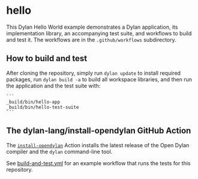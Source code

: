 # hello

This Dylan Hello World example demonstrates a Dylan application, its implementation
library, an accompanying test suite, and workflows to build and test it.  The workflows
are in the `.github/workflows` subdirectory.

## How to build and test

After cloning the repository, simply run `dylan update` to install required packages, run
`dylan build -a` to build all workspace libraries, and then run the application and the
test suite with:

    ```
    _build/bin/hello-app
    _build/bin/hello-test-suite
    ```

## The dylan-lang/install-opendylan GitHub Action

The [`install-opendylan`](https://github.com/dylan-lang/install-opendylan) Action
installs the latest release of the Open Dylan compiler and the `dylan` command-line tool.

See
[build-and-test.yml](https://github.com/cgay/hello/blob/main/.github/workflows/build-and-test.yml)
for an example workflow that runs the tests for this repository.
